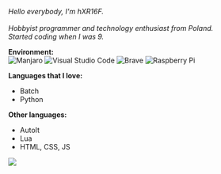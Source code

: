 *Hello everybody, I'm hXR16F.\
\
Hobbyist programmer and technology enthusiast from Poland.\
Started coding when I was 9.*

**Environment:**\
![Manjaro](https://img.shields.io/badge/Manjaro-35BF5C?style=for-the-badge&logo=Manjaro&logoColor=white)
![Visual Studio Code](https://img.shields.io/badge/Visual%20Studio%20Code-0078d7.svg?style=for-the-badge&logo=visual-studio-code&logoColor=white)
![Brave](https://img.shields.io/badge/Brave-FB542B?style=for-the-badge&logo=Brave&logoColor=white)
![Raspberry Pi](https://img.shields.io/badge/-RaspberryPi-C51A4A?style=for-the-badge&logo=Raspberry-Pi)

**Languages that I love:**
* Batch
* Python

**Other languages:**
* AutoIt
* Lua
* HTML, CSS, JS

![](https://github-readme-stats.vercel.app/api?username=hXR16F&show_icons=true&count_private=true&theme=darcula&hide_border=false&include_all_commits=true&bg_color=00000000&title_color=18d788ff)

<!-- ![](https://github-readme-stats.vercel.app/api/top-langs/?username=hXR16F&layout=compact&hide_border=false&theme=darcula&bg_color=00000000&title_color=18d788ff&langs_count=10&hide=php,css,roff&exclude_repo=hXR16F.github.io) -->
